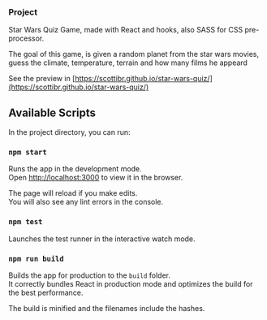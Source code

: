 ### Project

Star Wars Quiz Game, made with React and hooks, also SASS for CSS pre-processor.

The goal of this game, is given a random planet from the star wars movies, guess the climate, temperature, terrain and how many films he appeard

See the preview in [https://scottibr.github.io/star-wars-quiz/](https://scottibr.github.io/star-wars-quiz/)

## Available Scripts

In the project directory, you can run:

### `npm start`

Runs the app in the development mode.<br>
Open [http://localhost:3000](http://localhost:3000) to view it in the browser.

The page will reload if you make edits.<br>
You will also see any lint errors in the console.

### `npm test`

Launches the test runner in the interactive watch mode.<br>

### `npm run build`

Builds the app for production to the `build` folder.<br>
It correctly bundles React in production mode and optimizes the build for the best performance.

The build is minified and the filenames include the hashes.<br>
